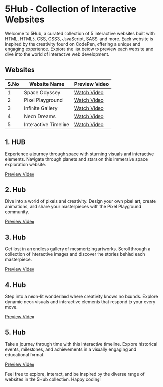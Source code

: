# 5Hub - Collection of Interactive Websites

Welcome to 5Hub, a curated collection of 5 interactive websites built with HTML, HTML5, CSS, CSS3, JavaScript, SASS, and more. Each website is inspired by the creativity found on CodePen, offering a unique and engaging experience. Explore the list below to preview each website and dive into the world of interactive web development.

## Websites

| S.No | Website Name | Preview Video |
|------|--------------|---------------|
| 1    | Space Odyssey | [Watch Video](#) |
| 2    | Pixel Playground | [Watch Video](#) |
| 3    | Infinite Gallery | [Watch Video](#) |
| 4    | Neon Dreams | [Watch Video](#) |
| 5    | Interactive Timeline | [Watch Video](#) |

## 1. HUB
Experience a journey through space with stunning visuals and interactive elements. Navigate through planets and stars on this immersive space exploration website.

[Preview Video](#)

## 2. Hub
Dive into a world of pixels and creativity. Design your own pixel art, create animations, and share your masterpieces with the Pixel Playground community.

[Preview Video](#)

## 3. Hub
Get lost in an endless gallery of mesmerizing artworks. Scroll through a collection of interactive images and discover the stories behind each masterpiece.

[Preview Video](#)

## 4. Hub
Step into a neon-lit wonderland where creativity knows no bounds. Explore dynamic neon visuals and interactive elements that respond to your every move.

[Preview Video](#)

## 5. Hub
Take a journey through time with this interactive timeline. Explore historical events, milestones, and achievements in a visually engaging and educational format.

[Preview Video](#)

Feel free to explore, interact, and be inspired by the diverse range of websites in the 5Hub collection. Happy coding!
